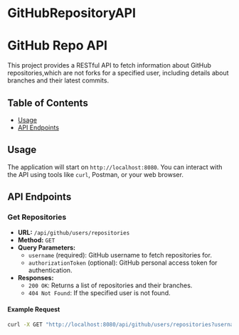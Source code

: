 ﻿# GitHubRepositoryAPI
# GitHub Repo API

This project provides a RESTful API to fetch information about GitHub repositories,which are not forks for a specified user, including details about branches and their latest commits.

## Table of Contents

- [Usage](#usage)
- [API Endpoints](#api-endpoints)

## Usage

The application will start on `http://localhost:8080`. You can interact with the API using tools like `curl`, Postman, or your web browser.

## API Endpoints

### Get Repositories

- **URL:** `/api/github/users/repositories`
- **Method:** `GET`
- **Query Parameters:**
  - `username` (required): GitHub username to fetch repositories for.
  - `authorizationToken` (optional): GitHub personal access token for authentication.
- **Responses:**
  - `200 OK`: Returns a list of repositories and their branches.
  - `404 Not Found`: If the specified user is not found.

#### Example Request

```sh
curl -X GET "http://localhost:8080/api/github/users/repositories?username=user123"
